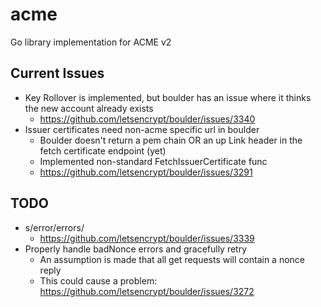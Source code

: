 # acme
Go library implementation for ACME v2 

## Current Issues
* Key Rollover is implemented, but boulder has an issue where it thinks the new account already exists
  * https://github.com/letsencrypt/boulder/issues/3340
* Issuer certificates need non-acme specific url in boulder
  * Boulder doesn't return a pem chain OR an up Link header in the fetch certificate endpoint (yet)
  * Implemented non-standard FetchIssuerCertificate func
  * https://github.com/letsencrypt/boulder/issues/3291

## TODO
* s/error/errors/
  * https://github.com/letsencrypt/boulder/issues/3339
* Properly handle badNonce errors and gracefully retry
  * An assumption is made that all get requests will contain a nonce reply
  * This could cause a problem: https://github.com/letsencrypt/boulder/issues/3272
